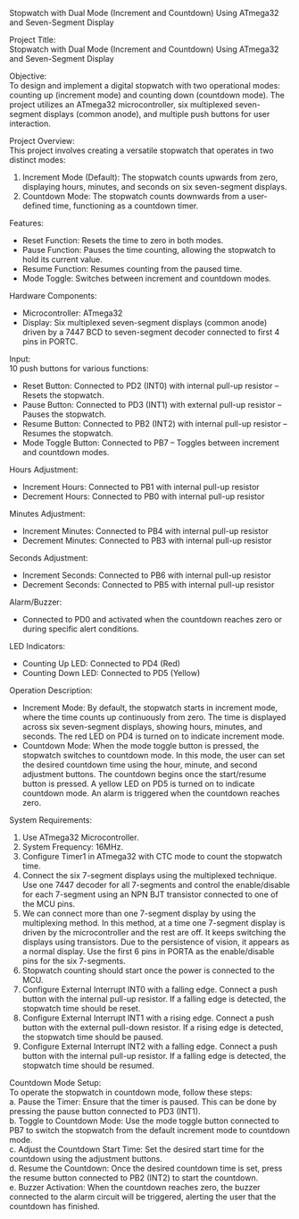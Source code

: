 Stopwatch with Dual Mode (Increment and Countdown) Using ATmega32 and Seven-Segment Display  

Project Title:  
Stopwatch with Dual Mode (Increment and Countdown) Using ATmega32 and Seven-Segment Display  

Objective:  
To design and implement a digital stopwatch with two operational modes: counting up (increment mode) and counting down (countdown mode). The project utilizes an ATmega32 microcontroller, six multiplexed seven-segment displays (common anode), and multiple push buttons for user interaction.  

Project Overview:  
This project involves creating a versatile stopwatch that operates in two distinct modes:  

1. Increment Mode (Default): The stopwatch counts upwards from zero, displaying hours, minutes, and seconds on six seven-segment displays.  
2. Countdown Mode: The stopwatch counts downwards from a user-defined time, functioning as a countdown timer.  

Features:  
- Reset Function: Resets the time to zero in both modes.  
- Pause Function: Pauses the time counting, allowing the stopwatch to hold its current value.  
- Resume Function: Resumes counting from the paused time.  
- Mode Toggle: Switches between increment and countdown modes.  

Hardware Components:  
- Microcontroller: ATmega32  
- Display: Six multiplexed seven-segment displays (common anode) driven by a 7447 BCD to seven-segment decoder connected to first 4 pins in PORTC.  

Input:  
10 push buttons for various functions:  
- Reset Button: Connected to PD2 (INT0) with internal pull-up resistor – Resets the stopwatch.  
- Pause Button: Connected to PD3 (INT1) with external pull-up resistor – Pauses the stopwatch.  
- Resume Button: Connected to PB2 (INT2) with internal pull-up resistor – Resumes the stopwatch.  
- Mode Toggle Button: Connected to PB7 – Toggles between increment and countdown modes.  

Hours Adjustment:  
- Increment Hours: Connected to PB1 with internal pull-up resistor  
- Decrement Hours: Connected to PB0 with internal pull-up resistor  

Minutes Adjustment:  
- Increment Minutes: Connected to PB4 with internal pull-up resistor  
- Decrement Minutes: Connected to PB3 with internal pull-up resistor  

Seconds Adjustment:  
- Increment Seconds: Connected to PB6 with internal pull-up resistor  
- Decrement Seconds: Connected to PB5 with internal pull-up resistor  

Alarm/Buzzer:  
- Connected to PD0 and activated when the countdown reaches zero or during specific alert conditions.  

LED Indicators:  
- Counting Up LED: Connected to PD4 (Red)  
- Counting Down LED: Connected to PD5 (Yellow)  

Operation Description:  
- Increment Mode: By default, the stopwatch starts in increment mode, where the time counts up continuously from zero. The time is displayed across six seven-segment displays, showing hours, minutes, and seconds. The red LED on PD4 is turned on to indicate increment mode.  
- Countdown Mode: When the mode toggle button is pressed, the stopwatch switches to countdown mode. In this mode, the user can set the desired countdown time using the hour, minute, and second adjustment buttons. The countdown begins once the start/resume button is pressed. A yellow LED on PD5 is turned on to indicate countdown mode. An alarm is triggered when the countdown reaches zero.  

System Requirements:  
1. Use ATmega32 Microcontroller.  
2. System Frequency: 16MHz.  
3. Configure Timer1 in ATmega32 with CTC mode to count the stopwatch time.  
4. Connect the six 7-segment displays using the multiplexed technique. Use one 7447 decoder for all 7-segments and control the enable/disable for each 7-segment using an NPN BJT transistor connected to one of the MCU pins.  
5. We can connect more than one 7-segment display by using the multiplexing method. In this method, at a time one 7-segment display is driven by the microcontroller and the rest are off. It keeps switching the displays using transistors. Due to the persistence of vision, it appears as a normal display. Use the first 6 pins in PORTA as the enable/disable pins for the six 7-segments.  
6. Stopwatch counting should start once the power is connected to the MCU.  
7. Configure External Interrupt INT0 with a falling edge. Connect a push button with the internal pull-up resistor. If a falling edge is detected, the stopwatch time should be reset.  
8. Configure External Interrupt INT1 with a rising edge. Connect a push button with the external pull-down resistor. If a rising edge is detected, the stopwatch time should be paused.  
9. Configure External Interrupt INT2 with a falling edge. Connect a push button with the internal pull-up resistor. If a falling edge is detected, the stopwatch time should be resumed.  

Countdown Mode Setup:  
To operate the stopwatch in countdown mode, follow these steps:  
a. Pause the Timer: Ensure that the timer is paused. This can be done by pressing the pause button connected to PD3 (INT1).  
b. Toggle to Countdown Mode: Use the mode toggle button connected to PB7 to switch the stopwatch from the default increment mode to countdown mode.  
c. Adjust the Countdown Start Time: Set the desired start time for the countdown using the adjustment buttons.  
d. Resume the Countdown: Once the desired countdown time is set, press the resume button connected to PB2 (INT2) to start the countdown.  
e. Buzzer Activation: When the countdown reaches zero, the buzzer connected to the alarm circuit will be triggered, alerting the user that the countdown has finished.  
